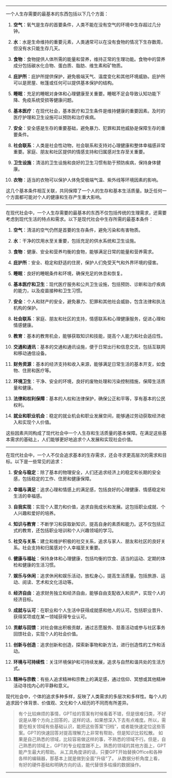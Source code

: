 
---

一个人生存需要的最基本的东西包括以下几个方面：

1. **空气**：氧气是生存的首要条件，人类不能在没有空气的环境中生存超过几分钟。

2. **水**：水是生命维持的重要元素，人类通常可以在没有食物的情况下生存数周，但没有水只能生存几天。

3. **食物**：食物提供人体所需的能量和营养，维持正常的生理功能。食物中的营养成分包括碳水化合物、蛋白质、脂肪、维生素和矿物质。

4. **庇护所**：庇护所提供保护，避免极端天气、温度变化和其他环境威胁。庇护所可以是房屋、帐篷或任何可以提供基本保护的结构。

5. **睡眠**：充足的睡眠对身体和心理健康至关重要。睡眠不足会导致认知功能下降、免疫系统受损等健康问题。

6. **基本医疗**：在现代社会，基本医疗和卫生条件是维持健康的重要因素。及时的医疗护理和卫生设施可以预防和治疗疾病。

7. **安全**：安全感是生存的重要基础，避免暴力、犯罪和其他威胁是保障生存的重要条件。

8. **社会联系**：人类是社会性动物，社会联系和支持对心理健康和整体幸福感非常重要。家庭、朋友和社区提供的情感支持和归属感对生存至关重要。

9. **卫生设施**：清洁的卫生设施和良好的卫生习惯有助于预防疾病，保持身体健康。

10. **衣物**：适当的衣物可以保护人体免受极端气温、紫外线等环境因素的影响。

这几个基本条件相互关联，共同保障了一个人的生存和基本生活质量。缺乏任何一个方面都可能对个人的健康和生存产生重大影响。

---

在现代社会中，一个人生存需要的最基本的东西不仅包括传统的生理需求，还需要考虑到现代生活的特点和需求。以下是现代社会中生存所需的最基本条件：

1. **空气**：清洁的空气仍然是首要的生存条件，避免污染和有害物质。

2. **水**：干净的饮用水至关重要，包括充足的供水系统和卫生设施。

3. **食物**：健康、安全和营养均衡的食物，能够满足日常的能量和营养需求。

4. **庇护所**：安全、稳定和舒适的住房，保护人们免受天气和外界环境的侵害。

5. **睡眠**：良好的睡眠条件和环境，确保充足的休息和恢复。

6. **基本医疗和卫生**：现代医疗服务和公共卫生设施，包括预防、诊断和治疗疾病的能力，以及疫苗接种和卫生习惯。

7. **安全**：个人和财产的安全，避免暴力、犯罪和其他社会威胁，包含法律和执法机构的保护。

8. **社会联系**：家庭、朋友和社区的支持，情感联系和心理健康服务，促进心理和情感健康。

9. **教育**：基本的教育机会，能够获取知识和技能，提高个人能力和社会适应性。

10. **交通和通讯**：基本的交通和通讯设施，便于日常出行和信息交流，包括互联网和移动通信设备。

11. **财务资源**：基本的经济支持和收入来源，能够满足日常生活的基本开支，如食物、住房和医疗等。

12. **环境卫生**：干净、安全的环境，良好的废物处理和污染控制措施，保障生活质量和健康。

13. **法律和权利保障**：基本的人权和法律保护，确保公正和平等，享有基本的公民权利。

14. **就业和职业机会**：稳定的就业机会和职业发展空间，能够通过劳动获取经济收入和实现个人价值。

这些因素共同构成了现代社会中一个人生存和生活质量的基本保障。在满足这些基本需求的基础上，人们能够更好地追求个人发展和实现社会价值。

---

在现代社会中，一个人不仅会追求基本的生存需求，还会寻求更高层次的需求和目标。以下是一些常见的追求：

1. **安全与稳定**：除了基本的物理安全，人们还追求经济上的稳定和长期的安全感，包括稳定的工作、住房和健康保障。

2. **幸福与满足**：追求心理和情感上的满足感，包括良好的心理健康、情感稳定和生活的幸福感。

3. **自我实现**：实现个人潜力和价值，追求自我成长和发展。这包括职业成就、个人兴趣和爱好的培养。

4. **知识与教育**：不断学习和获取新知识，提高自身的素质和能力。这不仅包括正式的教育，还包括职业培训和个人兴趣领域的学习。

5. **社交与关系**：建立和维护积极的社交关系，追求与家人、朋友和社区的良好关系。社会支持和归属感对个人幸福至关重要。

6. **健康与福祉**：保持身体和心理健康，包括均衡的饮食、适当的运动、定期的体检和健康的生活习惯。

7. **娱乐与休闲**：追求休闲和娱乐活动，放松身心，提高生活质量。包括旅游、运动、阅读、艺术和文化活动等。

8. **经济自由**：追求财务独立和经济自由，能够自由支配收入和资产，实现个人的经济目标。

9. **成就与认可**：在职业和个人生活中获得成就感和他人的认可。包括职业晋升、获得奖项或在某一领域获得专业认可。

10. **贡献与回馈**：对社会做出积极贡献，通过志愿服务、慈善活动或参与社区事务回馈社会，实现个人的社会价值。

11. **创新与创造**：追求创新和创造，探索新事物和新方法，进行创造性的工作和活动。

12. **环境与可持续性**：关注环境保护和可持续发展，追求与自然和谐共处的生活方式。

13. **精神与宗教**：有些人追求精神和宗教上的满足感，通过信仰、冥想或其他精神活动寻找内心的平静和意义。

现代社会中，个体的追求多种多样，反映了人类需求的多层次和多样性。每个人的追求因个体背景、价值观、文化和个人经历的不同而有所差异。

> 有个比较麻烦的事情，GPT给的答案有时候看着不错，但是很难归类，不好说是从哪个方向上回答的，这样的话，如果想深入下去有点难度。所以，需要在相关领域有些基础认识，能把这些答案“归档”，或者能快速定位这些答案。GPT的快速回答对提高理解力上非常有帮助，但是知识比较松散。
> 如果是自己熟悉的领域，比较容易做这样的事，不熟悉的领域不行。但是，自己熟悉的领域上，GPT的专业程度跟不上。熟悉的领域的其他方面上，GPT能产生最大的帮助。
> 从工具角度讲的话，只要GPT开始替换Office和各种各样的编辑器，那基本上就是做到全面“升级”了。
> 从数据分析角度上看，有好的硬件基础和明确方向的话，能代替很多枯燥的数据操作。

---

